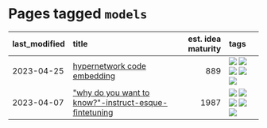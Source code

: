 # Pages tagged `models`

|last_modified|title|est. idea maturity|tags
|:---|:---|---:|:---|
|2023-04-25|[hypernetwork code embedding](../hypernetwork_embedding_for_code.md)|889|[![](https://img.shields.io/badge/tag-embeddings-cc5ed7)](../tags/embeddings.md) [![](https://img.shields.io/badge/tag-llm-dd597e)](../tags/llm.md) [![](https://img.shields.io/badge/tag-machinelearning-e8ae48)](../tags/machinelearning.md) [![](https://img.shields.io/badge/tag-models-6013c8)](../tags/models.md) [![](https://img.shields.io/badge/tag-nlp-b5ec2c)](../tags/nlp.md)|
|2023-04-07|["why do you want to know?"-instruct-esque-fintetuning](../whydoyouwantoknow.md)|1987|[![](https://img.shields.io/badge/tag-aiethics-1eefac)](../tags/aiethics.md) [![](https://img.shields.io/badge/tag-alignment-3f9741)](../tags/alignment.md) [![](https://img.shields.io/badge/tag-dialogue-c6963e)](../tags/dialogue.md) [![](https://img.shields.io/badge/tag-models-6013c8)](../tags/models.md) [![](https://img.shields.io/badge/tag-wip-48fb29)](../tags/wip.md)|